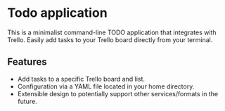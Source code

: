 # Todo application

This is a minimalist command-line TODO application that integrates with Trello. Easily add tasks to your Trello board directly from your terminal.

## Features

- Add tasks to a specific Trello board and list.
- Configuration via a YAML file located in your home directory.
- Extensible design to potentially support other services/formats in the future.